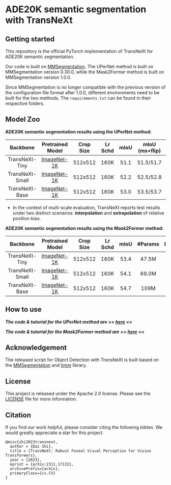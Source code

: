 # ADE20K semantic segmentation with TransNeXt

## Getting started

This repository is the official PyTorch implementation of TransNeXt for ADE20K semantic segmentation.

Our code is built on [MMSegmentation](https://github.com/open-mmlab/mmsegmentation). The UPerNet method is built on
MMSegmentation version 0.30.0, while the Mask2Former method is built on MMSegmentation version 1.0.0.

Since MMSegmentation is no longer compatible with the previous version of the configuration file format after 1.0.0,
different environments need to be built for the two methods. The `requirements.txt` can be found in their respective
folders.

## Model Zoo

**ADE20K semantic segmentation results using the UPerNet method:**

| Backbone | Pretrained Model| Crop Size |Lr Schd| mIoU|mIoU (ms+flip)| #Params | Download |Config| Log |
|:---:|:---:|:---:|:---:|:---:|:---:|:---:|:---:|:---:|:---:|
| TransNeXt-Tiny | [ImageNet-1K](https://huggingface.co/DaiShiResearch/transnext-tiny-224-1k/resolve/main/transnext_tiny_224_1k.pth?download=true)|512x512|160K|51.1|51.5/51.7|59M|[model](https://huggingface.co/DaiShiResearch/upernet-transnext-tiny-ade/resolve/main/upernet_transnext_tiny_512x512_160k_ade20k_in1k.pth?download=true)|[config](/segmentation/upernet/configs/upernet_transnext_tiny_512x512_160k_ade20k_ss.py)|[log](https://huggingface.co/DaiShiResearch/upernet-transnext-tiny-ade/blob/main/upernet_transnext_tiny_512x512_160k_ade20k_ss.log.json)|
| TransNeXt-Small | [ImageNet-1K](https://huggingface.co/DaiShiResearch/transnext-small-224-1k/resolve/main/transnext_small_224_1k.pth?download=true)|512x512|160K|52.2|52.5/52.8|80M|[model](https://huggingface.co/DaiShiResearch/upernet-transnext-small-ade/resolve/main/upernet_transnext_small_512x512_160k_ade20k_in1k.pth?download=true)|[config](/segmentation/upernet/configs/upernet_transnext_small_512x512_160k_ade20k_ss.py)|[log](https://huggingface.co/DaiShiResearch/upernet-transnext-small-ade/blob/main/upernet_transnext_small_512x512_160k_ade20k_ss.log.json)|
| TransNeXt-Base | [ImageNet-1K](https://huggingface.co/DaiShiResearch/transnext-base-224-1k/resolve/main/transnext_base_224_1k.pth?download=true)|512x512|160K|53.0|53.5/53.7|121M|[model](https://huggingface.co/DaiShiResearch/upernet-transnext-base-ade/resolve/main/upernet_transnext_base_512x512_160k_ade20k_in1k.pth?download=true)|[config](/segmentation/upernet/configs/upernet_transnext_base_512x512_160k_ade20k_ss.py)|[log](https://huggingface.co/DaiShiResearch/upernet-transnext-base-ade/blob/main/upernet_transnext_base_512x512_160k_ade20k_ss.log.json)|
* In the context of multi-scale evaluation, TransNeXt reports test results under two distinct scenarios: **interpolation** and **extrapolation** of relative position bias. 

**ADE20K semantic segmentation results using the Mask2Former method:**

| Backbone | Pretrained Model| Crop Size |Lr Schd| mIoU| #Params | Download |Config| Log |
|:---:|:---:|:---:|:---:|:---:|:---:|:---:|:---:|:---:|
| TransNeXt-Tiny | [ImageNet-1K](https://huggingface.co/DaiShiResearch/transnext-tiny-224-1k/resolve/main/transnext_tiny_224_1k.pth?download=true)|512x512|160K|53.4|47.5M|[model](https://huggingface.co/DaiShiResearch/mask2former-transnext-tiny-ade/resolve/main/mask2former_transnext_tiny_512x512_160k_ade20k_in1k.pth?download=true)|[config](/segmentation/mask2former/configs/mask2former_transnext_tiny_160k_ade20k-512x512.py)|[log](https://huggingface.co/DaiShiResearch/mask2former-transnext-tiny-ade/raw/main/mask2former_transnext_tiny_512x512_160k_ade20k_in1k.json)|
| TransNeXt-Small | [ImageNet-1K](https://huggingface.co/DaiShiResearch/transnext-small-224-1k/resolve/main/transnext_small_224_1k.pth?download=true)|512x512|160K|54.1|69.0M|[model](https://huggingface.co/DaiShiResearch/mask2former-transnext-small-ade/resolve/main/mask2former_transnext_small_512x512_160k_ade20k_in1k.pth?download=true)|[config](/segmentation/mask2former/configs/mask2former_transnext_small_160k_ade20k-512x512.py)|[log](https://huggingface.co/DaiShiResearch/mask2former-transnext-small-ade/raw/main/mask2former_transnext_small_512x512_160k_ade20k_in1k.json)|
| TransNeXt-Base | [ImageNet-1K](https://huggingface.co/DaiShiResearch/transnext-base-224-1k/resolve/main/transnext_base_224_1k.pth?download=true)|512x512|160K|54.7|109M|[model](https://huggingface.co/DaiShiResearch/mask2former-transnext-base-ade/resolve/main/mask2former_transnext_base_512x512_160k_ade20k_in1k.pth?download=true)|[config](/segmentation/mask2former/configs/mask2former_transnext_base_160k_ade20k-512x512.py)|[log](https://huggingface.co/DaiShiResearch/mask2former-transnext-base-ade/raw/main/mask2former_transnext_base_512x512_160k_ade20k_in1k.json)|

## How to use

***The code & tutorial for the UPerNet method are >> [here](upernet) <<***

***The code & tutorial for the Mask2Former method are >> [here](mask2former) <<***

## Acknowledgement

The released script for Object Detection with TransNeXt is built based on the [MMSegmentation](https://github.com/open-mmlab/mmsegmentation) and [timm](https://github.com/huggingface/pytorch-image-models) library.

## License

This project is released under the Apache 2.0 license. Please see the [LICENSE](/LICENSE) file for more information.


## Citation

If you find our work helpful, please consider citing the following bibtex. We would greatly appreciate a star for this
project.

    @misc{shi2023transnext,
      author = {Dai Shi},
      title = {TransNeXt: Robust Foveal Visual Perception for Vision Transformers},
      year = {2023},
      eprint = {arXiv:2311.17132},
      archivePrefix={arXiv},
      primaryClass={cs.CV}
    }

